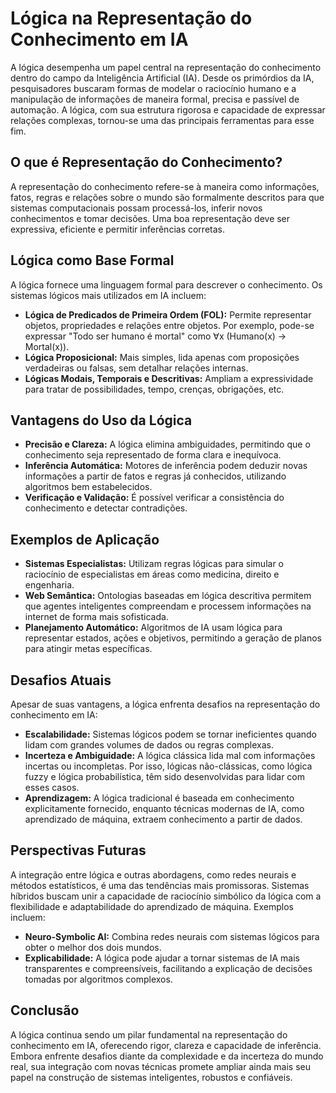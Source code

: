 # Lógica na Representação do Conhecimento em IA

A lógica desempenha um papel central na representação do conhecimento dentro do campo da Inteligência Artificial (IA). Desde os primórdios da IA, pesquisadores buscaram formas de modelar o raciocínio humano e a manipulação de informações de maneira formal, precisa e passível de automação. A lógica, com sua estrutura rigorosa e capacidade de expressar relações complexas, tornou-se uma das principais ferramentas para esse fim.

## O que é Representação do Conhecimento?

A representação do conhecimento refere-se à maneira como informações, fatos, regras e relações sobre o mundo são formalmente descritos para que sistemas computacionais possam processá-los, inferir novos conhecimentos e tomar decisões. Uma boa representação deve ser expressiva, eficiente e permitir inferências corretas.

## Lógica como Base Formal

A lógica fornece uma linguagem formal para descrever o conhecimento. Os sistemas lógicos mais utilizados em IA incluem:

- **Lógica de Predicados de Primeira Ordem (FOL):** Permite representar objetos, propriedades e relações entre objetos. Por exemplo, pode-se expressar "Todo ser humano é mortal" como ∀x (Humano(x) → Mortal(x)).
- **Lógica Proposicional:** Mais simples, lida apenas com proposições verdadeiras ou falsas, sem detalhar relações internas.
- **Lógicas Modais, Temporais e Descritivas:** Ampliam a expressividade para tratar de possibilidades, tempo, crenças, obrigações, etc.

## Vantagens do Uso da Lógica

- **Precisão e Clareza:** A lógica elimina ambiguidades, permitindo que o conhecimento seja representado de forma clara e inequívoca.
- **Inferência Automática:** Motores de inferência podem deduzir novas informações a partir de fatos e regras já conhecidos, utilizando algoritmos bem estabelecidos.
- **Verificação e Validação:** É possível verificar a consistência do conhecimento e detectar contradições.

## Exemplos de Aplicação

- **Sistemas Especialistas:** Utilizam regras lógicas para simular o raciocínio de especialistas em áreas como medicina, direito e engenharia.
- **Web Semântica:** Ontologias baseadas em lógica descritiva permitem que agentes inteligentes compreendam e processem informações na internet de forma mais sofisticada.
- **Planejamento Automático:** Algoritmos de IA usam lógica para representar estados, ações e objetivos, permitindo a geração de planos para atingir metas específicas.

## Desafios Atuais

Apesar de suas vantagens, a lógica enfrenta desafios na representação do conhecimento em IA:

- **Escalabilidade:** Sistemas lógicos podem se tornar ineficientes quando lidam com grandes volumes de dados ou regras complexas.
- **Incerteza e Ambiguidade:** A lógica clássica lida mal com informações incertas ou incompletas. Por isso, lógicas não-clássicas, como lógica fuzzy e lógica probabilística, têm sido desenvolvidas para lidar com esses casos.
- **Aprendizagem:** A lógica tradicional é baseada em conhecimento explicitamente fornecido, enquanto técnicas modernas de IA, como aprendizado de máquina, extraem conhecimento a partir de dados.

## Perspectivas Futuras

A integração entre lógica e outras abordagens, como redes neurais e métodos estatísticos, é uma das tendências mais promissoras. Sistemas híbridos buscam unir a capacidade de raciocínio simbólico da lógica com a flexibilidade e adaptabilidade do aprendizado de máquina. Exemplos incluem:

- **Neuro-Symbolic AI:** Combina redes neurais com sistemas lógicos para obter o melhor dos dois mundos.
- **Explicabilidade:** A lógica pode ajudar a tornar sistemas de IA mais transparentes e compreensíveis, facilitando a explicação de decisões tomadas por algoritmos complexos.

## Conclusão

A lógica continua sendo um pilar fundamental na representação do conhecimento em IA, oferecendo rigor, clareza e capacidade de inferência. Embora enfrente desafios diante da complexidade e da incerteza do mundo real, sua integração com novas técnicas promete ampliar ainda mais seu papel na construção de sistemas inteligentes, robustos e confiáveis.